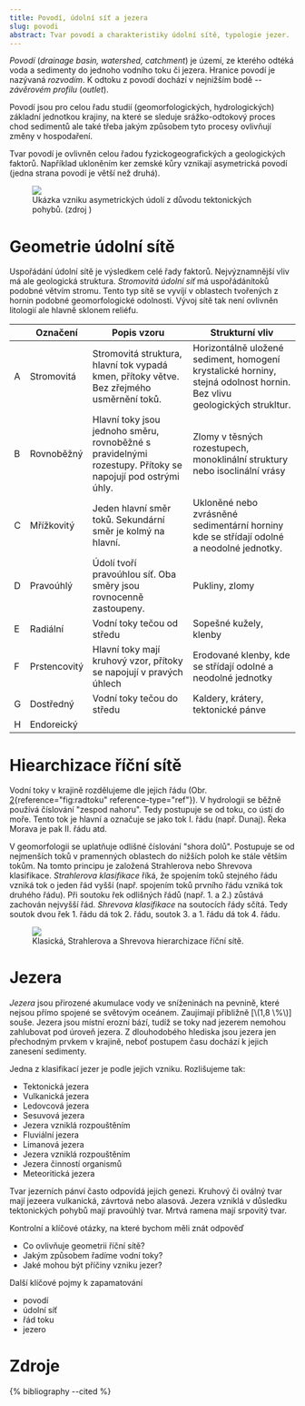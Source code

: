 ```yaml
---
title: Povodí, údolní síť a jezera
slug: povodi
abstract: Tvar povodí a charakteristiky údolní sítě, typologie jezer.
---
```


*Povodí* (*drainage basin, watershed, catchment*) je území, ze kterého odtéká voda a sedimenty do jednoho vodního toku či jezera. Hranice povodí je nazývaná *rozvodím*. K odtoku z povodí dochází v nejnižším bodě -- *závěrovém profilu* (*outlet*).

Povodí jsou pro celou řadu studií (geomorfologických, hydrologických) základní jednotkou krajiny, na které se sleduje srážko-odtokový proces chod sedimentů ale také třeba jakým způsobem tyto procesy ovlivňují změny v hospodaření.

Tvar povodí je ovlivněn celou řadou fyzickogeografických a geologických faktorů. Například ukloněním ker zemské kůry vznikají asymetrická povodí (jedna strana povodí je větší než druhá).

<figure id="fig:watershedtilt">
<img src="obrazky/povodi/watershed_tilt.jpg" />
<figcaption>Ukázka vzniku asymetrických údolí z důvodu tektonických pohybů. (zdroj <span class="citation"
data-cites="mahmoodAppraisalActiveTectonics2012"></span>)
</figcaption>
</figure>

# Geometrie údolní sítě

Uspořádání údolní sítě je výsledkem celé řady faktorů. Nejvýznamnější vliv má ale geologická struktura. *Stromovitá údolní síť* má uspořádánítoků podobné větvím stromu. Tento typ sítě se vyvíjí v oblastech tvořených z hornin podobné geomorfologické odolnosti. Vývoj sítě tak není ovlivněn litologií ale hlavně sklonem reliéfu.

<table>
  <thead>
    <tr>
      <th></th>
      <th>Označení</th>
      <th>Popis vzoru</th>
      <th>Strukturní vliv</th>
    </tr>
  </thead>
  <tbody>
    <tr>
      <td>A</td>
      <td>Stromovitá</td>
      <td>Stromovitá struktura, hlavní tok vypadá kmen, přítoky větve. Bez zřejmého usměrnění toků.</td>
      <td>Horizontálně uložené sediment, homogení krystalické horniny, stejná odolnost hornin. Bez vlivu geologických strukltur.</td>
    </tr>
    <tr>
      <td>B</td>
      <td>Rovnoběžný</td>
      <td>Hlavní toky jsou jednoho směru, rovnoběžné s pravidelnými rozestupy. Přítoky se napojují pod ostrými úhly.</td>
      <td>Zlomy v těsných rozestupech, monoklinální struktury nebo isoclinální vrásy</td>
    </tr>
    <tr>
      <td>C</td>
      <td>Mřížkovitý</td>
      <td>Jeden hlavní směr toků. Sekundární směr je kolmý na hlavní.</td>
      <td>Ukloněné nebo zvrásněné sedimentární horniny kde se střídají odolné a neodolné jednotky.</td>
    </tr>
    <tr>
      <td>D</td>
      <td>Pravoúhlý</td>
      <td>Údolí tvoří pravoúhlou síť. Oba směry jsou rovnocenně zastoupeny.</td>
      <td>Pukliny, zlomy</td>
    </tr>
    <tr>
      <td>E</td>
      <td>Radiální</td>
      <td>Vodní toky tečou od středu</td>
      <td>Sopešné kužely, klenby</td>
    </tr>
    <tr>
      <td>F</td>
      <td>Prstencovitý</td>
      <td>Hlavní toky mají kruhový vzor, přítoky se napojují v pravých úhlech</td>
      <td>Erodované klenby, kde se střídají odolné a neodolné jednotky</td>
    </tr>
    <tr>
      <td>G</td>
      <td>Dostředný</td>
      <td>Vodní toky tečou do středu</td>
      <td>Kaldery, krátery, tektonické pánve</td>
    </tr>
    <tr>
      <td>H</td>
      <td>Endoreický</td>
      <td></td>
    </tr>
  </tbody>
</table>

# Hiearchizace říční sítě

Vodní toky v krajině rozdělujeme dle jejich řádu (Obr. [2](#fig:radtoku){reference="fig:radtoku" reference-type="ref"}). V hydrologii se běžně používá číslování "zespod nahoru". Tedy postupuje se od toku, co ústí do moře. Tento tok je hlavní a označuje se jako tok I. řádu (např. Dunaj). Řeka Morava je pak II. řádu atd.

V geomorfologii se uplatňuje odlišné číslování "shora dolů". Postupuje se od nejmenších toků v pramenných oblastech do nižších poloh ke stále větším tokům. Na tomto principu je založená Strahlerova nebo Shrevova klasifikace. *Strahlerova klasifikace* říká, že spojením toků stejného řádu vzniká tok o jeden řád vyšší (např. spojením toků prvního řádu vzniká tok druhého řádu). Při soutoku řek odlišných řádů (např. 1. a 2.) zůstává zachován nejvyšší řád. *Shrevova klasifikace* na soutocích řády sčítá. Tedy soutok dvou řek 1. řádu dá tok 2. řádu, soutok 3. a 1. řádu dá tok 4. řádu.

<figure id="fig:radtoku">
<img src="obrazky/povodi/rad_toku.png" />
<figcaption>Klasická, Strahlerova a Shrevova hierarchizace říční sítě.</figcaption>
</figure>

# Jezera

*Jezera* jsou přirozené akumulace vody ve sníženinách na pevnině, které nejsou přímo spojené se světovým oceánem. Zaujímají přibližně [\\(1,8 \\%\\)] souše. Jezera jsou místní erozní bází, tudíž se toky nad jezerem nemohou zahlubovat pod úroveň jezera. Z dlouhodobého hlediska jsou jezera jen přechodným prvkem v krajině, neboť postupem času dochází k jejich zanesení sedimenty.

Jedna z klasifikací jezer je podle jejich vzniku. Rozlišujeme tak:
-   Tektonická jezera
-   Vulkanická jezera
-   Ledovcová jezera
-   Sesuvová jezera
-   Jezera vzniklá rozpouštěním
-   Fluviální jezera
-   Limanová jezera 
-   Jezera vzniklá rozpouštěním
-   Jezera činností organismů
-   Meteoritická jezera

Tvar jezerních pánví často odpovídá jejich genezi. Kruhový či oválný tvar mají jezeera vulkanická, závrtová nebo alasová. Jezera vzniklá v důsledku tektonických pohybů mají pravoúhlý tvar. Mrtvá ramena mají srpovitý tvar.

Kontrolní a klíčové otázky, na které bychom měli znát odpověď 
-   Co ovlivňuje geometrii říční sítě?
-   Jakým způsobem řadíme vodní toky?
-   Jaké mohou být příčiny vzniku jezer?


Další klíčové pojmy k zapamatování 
- povodí
- údolní síť
- řád toku
- jezero


# Zdroje 
{% bibliography --cited %}